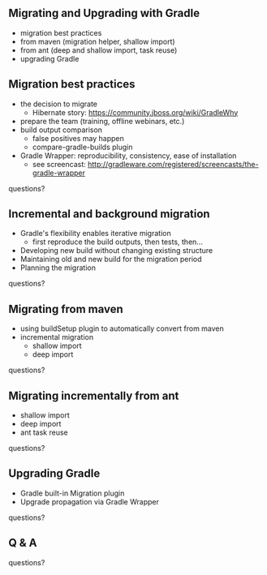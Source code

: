 ## Migrating and Upgrading with Gradle

* migration best practices
* from maven (migration helper, shallow import)
* from ant (deep and shallow import, task reuse)
* upgrading Gradle

## Migration best practices

* the decision to migrate
    * Hibernate story: https://community.jboss.org/wiki/GradleWhy
* prepare the team (training, offline webinars, etc.)
* build output comparison
    * false positives may happen
    * compare-gradle-builds plugin
* Gradle Wrapper: reproducibility, consistency, ease of installation
    * see screencast: http://gradleware.com/registered/screencasts/the-gradle-wrapper

questions?

## Incremental and background migration

* Gradle's flexibility enables iterative migration
    * first reproduce the build outputs, then tests, then...
* Developing new build without changing existing structure
* Maintaining old and new build for the migration period
* Planning the migration

questions?

## Migrating from maven

* using buildSetup plugin to automatically convert from maven
* incremental migration
    * shallow import
    * deep import

questions?

## Migrating incrementally from ant

* shallow import
* deep import
* ant task reuse

questions?

## Upgrading Gradle

* Gradle built-in Migration plugin
* Upgrade propagation via Gradle Wrapper

questions?

## Q & A

questions?